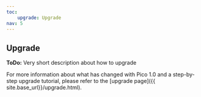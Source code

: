 ```yaml
---
toc:
    upgrade: Upgrade
nav: 5
---
```


## Upgrade

**ToDo:** Very short description about how to upgrade

For more information about what has changed with Pico 1.0 and a step-by-step
upgrade tutorial, please refer to the [upgrade page]({{ site.base_url}}/upgrade.html).
